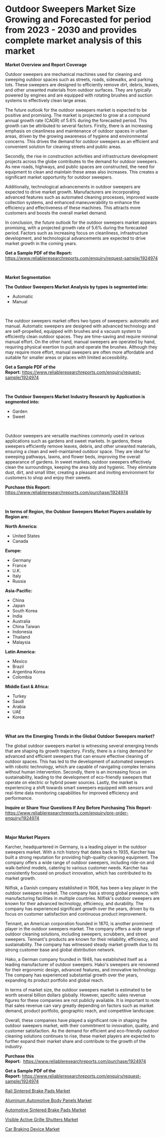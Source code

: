 <p><h1>Outdoor Sweepers Market Size Growing and Forecasted for period from 2023 - 2030 and provides complete market analysis of this market</h1></p><p><strong>Market Overview and Report Coverage</strong></p>
<p><p>Outdoor sweepers are mechanical machines used for cleaning and sweeping outdoor spaces such as streets, roads, sidewalks, and parking lots. These sweepers are designed to efficiently remove dirt, debris, leaves, and other unwanted materials from outdoor surfaces. They are typically powered by engines and are equipped with rotating brushes and suction systems to effectively clean large areas.</p><p>The future outlook for the outdoor sweepers market is expected to be positive and promising. The market is projected to grow at a compound annual growth rate (CAGR) of 5.6% during the forecasted period. This growth can be attributed to several factors. Firstly, there is an increasing emphasis on cleanliness and maintenance of outdoor spaces in urban areas, driven by the growing awareness of hygiene and environmental concerns. This drives the demand for outdoor sweepers as an efficient and convenient solution for cleaning streets and public areas.</p><p>Secondly, the rise in construction activities and infrastructure development projects across the globe contributes to the demand for outdoor sweepers. As new roads, highways, and public spaces are constructed, the need for equipment to clean and maintain these areas also increases. This creates a significant market opportunity for outdoor sweepers.</p><p>Additionally, technological advancements in outdoor sweepers are expected to drive market growth. Manufacturers are incorporating advanced features such as automated cleaning processes, improved waste collection systems, and enhanced maneuverability to enhance the efficiency and effectiveness of these machines. This attracts more customers and boosts the overall market demand.</p><p>In conclusion, the future outlook for the outdoor sweepers market appears promising, with a projected growth rate of 5.6% during the forecasted period. Factors such as increasing focus on cleanliness, infrastructure development, and technological advancements are expected to drive market growth in the coming years.</p></p>
<p><strong>Get a Sample PDF of the Report:</strong> <a href="https://www.reliableresearchreports.com/enquiry/request-sample/1924974">https://www.reliableresearchreports.com/enquiry/request-sample/1924974</a></p>
<p>&nbsp;</p>
<p><strong>Market Segmentation</strong></p>
<p><strong>The Outdoor Sweepers Market Analysis by types is segmented into:</strong></p>
<p><ul><li>Automatic</li><li>Manual</li></ul></p>
<p>&nbsp;</p>
<p><p>The outdoor sweepers market offers two types of sweepers: automatic and manual. Automatic sweepers are designed with advanced technology and are self-propelled, equipped with brushes and a vacuum system to efficiently clean outdoor spaces. They are time-saving and require minimal manual effort. On the other hand, manual sweepers are operated by hand, requiring physical exertion to push and operate the brushes. Although they may require more effort, manual sweepers are often more affordable and suitable for smaller areas or places with limited accessibility.</p></p>
<p><strong>Get a Sample PDF of the Report:</strong>&nbsp;<a href="https://www.reliableresearchreports.com/enquiry/request-sample/1924974">https://www.reliableresearchreports.com/enquiry/request-sample/1924974</a></p>
<p>&nbsp;</p>
<p><strong>The Outdoor Sweepers Market Industry Research by Application is segmented into:</strong></p>
<p><ul><li>Garden</li><li>Sweet</li></ul></p>
<p>&nbsp;</p>
<p><p>Outdoor sweepers are versatile machines commonly used in various applications such as gardens and sweet markets. In gardens, these sweepers efficiently remove leaves, debris, and other unwanted materials, ensuring a clean and well-maintained outdoor space. They are ideal for sweeping pathways, lawns, and flower beds, improving the overall appearance of gardens. In sweet markets, outdoor sweepers effectively clean the surroundings, keeping the area tidy and hygienic. They eliminate dust, dirt, and small litter, creating a pleasant and inviting environment for customers to shop and enjoy their sweets.</p></p>
<p><strong>Purchase this Report:</strong>&nbsp; <a href="https://www.reliableresearchreports.com/purchase/1924974">https://www.reliableresearchreports.com/purchase/1924974</a></p>
<p>&nbsp;</p>
<p><strong>In terms of Region, the Outdoor Sweepers Market Players available by Region are:</strong></p>
<p>
    <p> <strong> North America: </strong>
        <ul>
            <li>United States</li>
            <li>Canada</li>
        </ul>
        </p> 
    <p> <strong> Europe: </strong>
        <ul>
            <li>Germany</li>
            <li>France</li>
            <li>U.K.</li>
            <li>Italy</li>
            <li>Russia</li>
        </ul>
        </p> 
    <p> <strong> Asia-Pacific: </strong>
        <ul>
            <li>China</li>
            <li>Japan</li>
            <li>South Korea</li>
            <li>India</li>
            <li>Australia</li>
            <li>China Taiwan</li>
            <li>Indonesia</li>
            <li>Thailand</li>
            <li>Malaysia</li>
        </ul>
        </p> 
    <p> <strong> Latin America: </strong>
        <ul>
            <li>Mexico</li>
            <li>Brazil</li>
            <li>Argentina Korea</li>
            <li>Colombia</li>
        </ul>
        </p> 
    <p> <strong> Middle East & Africa: </strong>
        <ul>
            <li>Turkey</li>
            <li>Saudi</li>
            <li>Arabia</li>
            <li>UAE</li>
            <li>Korea</li>
        </ul>
    </p>
    </p>
<p>&nbsp;</p>
<p><strong>What are the Emerging Trends in the Global Outdoor Sweepers market?</strong></p>
<p><p>The global outdoor sweepers market is witnessing several emerging trends that are shaping its growth trajectory. Firstly, there is a rising demand for advanced and efficient sweepers that can ensure effective cleaning of outdoor spaces. This has led to the development of automated sweepers with robotic technology, which are capable of navigating complex terrains without human intervention. Secondly, there is an increasing focus on sustainability, leading to the development of eco-friendly sweepers that operate on electric or hybrid power sources. Lastly, the market is experiencing a shift towards smart sweepers equipped with sensors and real-time data monitoring capabilities for improved efficiency and performance.</p></p>
<p><strong>Inquire or Share Your Questions If Any Before Purchasing This Report</strong>- <a href="https://www.reliableresearchreports.com/enquiry/pre-order-enquiry/1924974">https://www.reliableresearchreports.com/enquiry/pre-order-enquiry/1924974</a></p>
<p>&nbsp;</p>
<p><strong>Major Market Players</strong></p>
<p><p>Karcher, headquartered in Germany, is a leading player in the outdoor sweepers market. With a rich history that dates back to 1935, Karcher has built a strong reputation for providing high-quality cleaning equipment. The company offers a wide range of outdoor sweepers, including ride-on and walk-behind models, catering to various customer needs. Karcher has consistently focused on product innovation, which has contributed to its market growth.</p><p>Nilfisk, a Danish company established in 1906, has been a key player in the outdoor sweepers market. The company has a strong global presence, with manufacturing facilities in multiple countries. Nilfisk's outdoor sweepers are known for their advanced technology, efficiency, and durability. The company has experienced significant growth over the years, driven by its focus on customer satisfaction and continuous product improvement.</p><p>Tennant, an American corporation founded in 1870, is another prominent player in the outdoor sweepers market. The company offers a wide range of outdoor cleaning solutions, including sweepers, scrubbers, and street sweepers. Tennant's products are known for their reliability, efficiency, and sustainability. The company has witnessed steady market growth due to its strong customer base and global distribution network.</p><p>Hako, a German company founded in 1948, has established itself as a leading manufacturer of outdoor sweepers. Hako's sweepers are renowned for their ergonomic design, advanced features, and innovative technology. The company has experienced substantial growth over the years, expanding its product portfolio and global reach.</p><p>In terms of market size, the outdoor sweepers market is estimated to be worth several billion dollars globally. However, specific sales revenue figures for these companies are not publicly available. It is important to note that sales revenue can vary greatly depending on factors such as market demand, product portfolio, geographic reach, and competitive landscape.</p><p>Overall, these companies have played a significant role in shaping the outdoor sweepers market, with their commitment to innovation, quality, and customer satisfaction. As the demand for efficient and eco-friendly outdoor cleaning solutions continues to rise, these market players are expected to further expand their market share and contribute to the growth of the industry.</p></p>
<p><strong>Purchase this Report:</strong>&nbsp;&nbsp;<a href="https://www.reliableresearchreports.com/purchase/1924974">https://www.reliableresearchreports.com/purchase/1924974</a></p>
<p></p>
<p><strong>Get a Sample PDF of the Report:</strong>&nbsp;<a href="https://www.reliableresearchreports.com/enquiry/request-sample/1924974">https://www.reliableresearchreports.com/enquiry/request-sample/1924974</a></p>
<p><p><a href="https://medium.com/@janrussell6445/rail-sintered-brake-pads-market-insight-market-trends-growth-forecasted-from-2023-to-2030-5e3496f6e0bb">Rail Sintered Brake Pads Market</a></p><p><a href="https://medium.com/@josueherzog/analyzing-aluminum-automotive-body-panels-market-global-industry-perspective-and-forecast-2023-to-87b266f170e9">Aluminum Automotive Body Panels Market</a></p><p><a href="https://medium.com/@nayelibosco/automotive-sintered-brake-pads-market-insight-market-trends-growth-forecasted-from-2023-to-2030-66fb156d62a8">Automotive Sintered Brake Pads Market</a></p><p><a href="https://medium.com/@freedayundt/visible-active-grille-shutters-market-exploring-market-share-market-trends-and-future-growth-39da9e53603a">Visible Active Grille Shutters Market</a></p><p><a href="https://medium.com/@jaylonlesch/analyzing-car-braking-device-market-global-industry-perspective-and-forecast-2023-to-2030-77fc67f3e935">Car Braking Device Market</a></p></p>